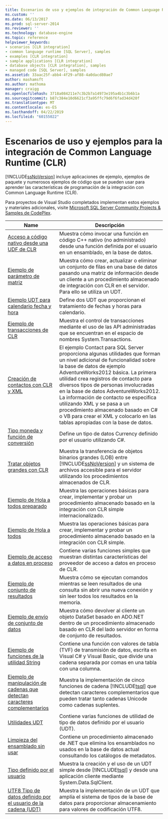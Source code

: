 ```yaml
---
title: Escenarios de uso y ejemplos de integración de Common Language Runtime (CLR) | Microsoft Docs
ms.custom: ''
ms.date: 06/13/2017
ms.prod: sql-server-2014
ms.reviewer: ''
ms.technology: database-engine
ms.topic: reference
helpviewer_keywords:
- scenarios [CLR integration]
- common language runtime [SQL Server], samples
- examples [CLR integration]
- sample applications [CLR integration]
- database objects [CLR integration], samples
- managed code [SQL Server], samples
ms.assetid: 33aac25f-abb4-4f29-af88-4a0dacd80ae7
author: mashamsft
ms.author: mathoma
manager: craigg
ms.openlocfilehash: 3718a084211e7c3b2b7a14973e195a4b1c3b6b1a
ms.sourcegitcommit: b87c384e10d6621cf3a95ffc79d6f6fad34d420f
ms.translationtype: MT
ms.contentlocale: es-ES
ms.lasthandoff: 04/22/2019
ms.locfileid: "60155022"
---
```

# <a name="usage-scenarios-and-examples-for-common-language-runtime-clr-integration"></a>Escenarios de uso y ejemplos para la integración de Common Language Runtime (CLR)
  [!INCLUDE[ssNoVersion](../../includes/ssnoversion-md.md)] incluye aplicaciones de ejemplo, ejemplos de paquete y numerosos ejemplos de código que se pueden usar para aprender las características de programación de la integración con Common Language Runtime (CLR).  
  
 Para proyectos de Visual Studio completados implementan estos ejemplos y materiales adicionales, visite [Microsoft SQL Server Community Projects & Samples de CodePlex](https://go.microsoft.com/fwlink/?LinkID=193935).  
  
|Name|Descripción|  
|----------|-----------------|  
|[Acceso a código nativo desde una UDF de CLR](../../../2014/database-engine/dev-guide/accessing-native-code-from-a-clr-udf.md)|Muestra cómo invocar una función en código C++ nativo (no administrado) desde una función definida por el usuario en un ensamblado, en la base de datos.|  
|[Ejemplo de parámetro de matriz](../../../2014/database-engine/dev-guide/array-parameter-sample.md)|Muestra cómo crear, actualizar o eliminar un conjunto de filas en una base de datos pasando una matriz de información desde un cliente a un procedimiento almacenado de integración con CLR en el servidor. Para ello se utiliza un UDT.|  
|[Ejemplo UDT para calendario fecha y hora](../../../2014/database-engine/dev-guide/calendar-aware-date-and-time-udt-sample.md)|Define dos UDT que proporcionan el tratamiento de fechas y horas para calendario.|  
|[Ejemplo de transacciones de CLR](../../../2014/database-engine/dev-guide/clr-transactions-sample.md)|Muestra el control de transacciones mediante el uso de las API administradas que se encuentran en el espacio de nombres System.Transactions.|  
|[Creación de contactos con CLR y XML](../../../2014/database-engine/dev-guide/contact-creation-using-clr-and-xml.md)|El ejemplo Contact para SQL Server proporciona algunas utilidades que forman un nivel adicional de funcionalidad sobre la base de datos de ejemplo AdventureWorks2012 básica. La primera utilidad crea registros de contacto para diversos tipos de personas involucradas en la base de datos AdventureWorks2012. La información de contacto se especifica utilizando XML y se pasa a un procedimiento almacenado basado en C# o VB para crear el XML y colocarlo en las tablas apropiadas con la base de datos.|  
|[Tipo moneda y función de conversión](../../../2014/database-engine/dev-guide/currency-type-and-conversion-function.md)|Define un tipo de datos Currency definido por el usuario utilizando C#.|  
|[Tratar objetos grandes con CLR](../../../2014/database-engine/dev-guide/handling-large-objects-using-clr.md)|Muestra la transferencia de objetos binarios grandes (LOB) entre [!INCLUDE[ssNoVersion](../../includes/ssnoversion-md.md)] y un sistema de archivos accesible para el servidor utilizando los procedimientos almacenados de CLR.|  
|[Ejemplo de Hola a todos preparado](../../../2014/database-engine/dev-guide/hello-world-ready-sample.md)|Muestra las operaciones básicas para crear, implementar y probar un procedimiento almacenado basado en la integración con CLR simple internacionalizado.|  
|[Ejemplo de Hola a todos](../../../2014/database-engine/dev-guide/hello-world-sample.md)|Muestra las operaciones básicas para crear, implementar y probar un procedimiento almacenado basado en la integración con CLR simple.|  
|[Ejemplo de acceso a datos en proceso](../../../2014/database-engine/dev-guide/in-process-data-access-sample.md)|Contiene varias funciones simples que muestran distintas características del proveedor de acceso a datos en proceso de CLR.|  
|[Ejemplo de conjunto de resultados](../../../2014/database-engine/dev-guide/result-set-sample.md)|Muestra cómo se ejecutan comandos mientras se leen resultados de una consulta sin abrir una nueva conexión y sin leer todos los resultados en la memoria.|  
|[Ejemplo de envío de conjunto de datos](../../../2014/database-engine/dev-guide/send-dataset-sample.md)|Muestra cómo devolver al cliente un objeto DataSet basado en ADO.NET dentro de un procedimiento almacenado basado en CLR del lado servidor en forma de conjunto de resultados.|  
|[Ejemplo de funciones de la utilidad String](../../../2014/database-engine/dev-guide/string-utility-functions-sample.md)|Contiene una función con valores de tabla (TVF) de transmisión de datos, escrita en Visual C# y Visual Basic, que divide una cadena separada por comas en una tabla con una columna.|  
|[Ejemplo de manipulación de cadenas que detectan caracteres complementarios](../../../2014/database-engine/dev-guide/supplementary-aware-string-manipulation-sample.md)|Muestra la implementación de cinco funciones de cadena [!INCLUDE[tsql](../../includes/tsql-md.md)] que detectan caracteres complementarios que pueden tratar tanto cadenas Unicode como cadenas suplentes.|  
|[Utilidades UDT](../../../2014/database-engine/dev-guide/udt-utilities.md)|Contiene varias funciones de utilidad de tipo de datos definido por el usuario (UDT).|  
|[Limpieza del ensamblado sin usar](../../../2014/database-engine/dev-guide/unused-assembly-cleanup.md)|Contiene un procedimiento almacenado de .NET que elimina los ensamblados no usados en la base de datos actual consultando los catálogos de metadatos.|  
|[Tipo definido por el usuario](../../../2014/database-engine/dev-guide/user-defined-type.md)|Muestra la creación y el uso de un UDT simple desde [!INCLUDE[tsql](../../includes/tsql-md.md)] y desde una aplicación cliente mediante System.Data.SqlClient.|  
|[UTF8 Tipo de datos definido por el usuario de la cadena &#40;UDT&#41;](../../../2014/database-engine/dev-guide/utf8-string-user-defined-data-type-udt.md)|Muestra la implementación de un UDT que amplía el sistema de tipos de la base de datos para proporcionar almacenamiento para valores de codificación UTF8.|  
  
  
